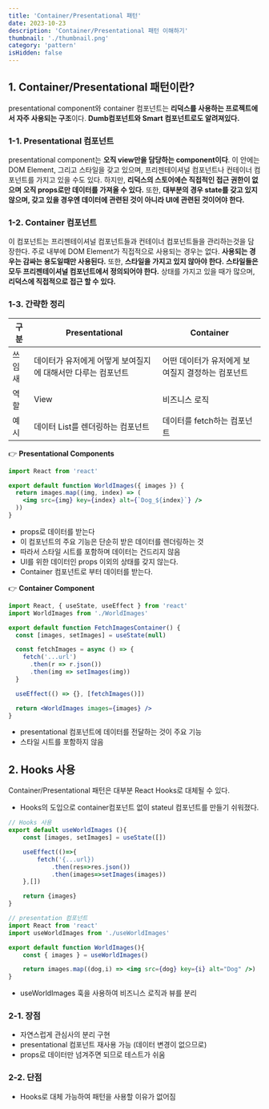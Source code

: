 ```yaml
---
title: 'Container/Presentational 패턴'
date: 2023-10-23
description: 'Container/Presentational 패턴 이해하기'
thumbnail: './thumbnail.png'
category: 'pattern'
isHidden: false
---
```


## 1. Container/Presentational 패턴이란?

presentational component와 container 컴포넌트는 **리덕스를 사용하는 프로젝트에서 자주 사용되는 구조**이다. **Dumb컴포넌트와 Smart 컴포넌트로도 알려져있다.**

### 1-1. Presentational 컴포넌트

presentational component는 **오직 view만을 담당하는 component이다**. 이 안에는 DOM Element, 그리고 스타일을 갖고 있으며, 프리젠테이셔널 컴포넌트나 컨테이너 컴포넌트를 가지고 있을 수도 있다. 하지만, **리덕스의 스토어에슨 직접적인 접근 권한이 없으며** **오직 props로만 데이터를 가져올 수 있다.** 또한, **대부분의 경우 state를 갖고 있지 않으며, 갖고 있을 경우엔 데이터에 관련된 것이 아니라 UI에 관련된 것이어야 한다.**

### 1-2. Container 컴포넌트

이 컴포넌트는 프리젠테이셔널 컴포넌트들과 컨테이너 컴포넌트들을 관리하는것을 담장한다. 주로 내부에 DOM Element가 직접적으로 사용되는 경우는 없다. **사용되는 경우는 감싸는 용도일때만 사용된다.** 또한, **스타일을 가지고 있지 않아야 한다.** **스타일들은 모두 프리젠테이셔널 컴포넌트에서 정의되어야 한다.** 상태를 가지고 있을 때가 많으며, **리덕스에 직접적으로 접근 할 수 있다.**

### 1-3. 간략한 정리

| 구분   | Presentational                                               | Container                                         |
| ------ | ------------------------------------------------------------ | ------------------------------------------------- |
| 쓰임새 | 데이터가 유저에게 어떻게 보여질지에 대해서만 다루는 컴포넌트 | 어떤 데이터가 유저에게 보여질지 결정하는 컴포넌트 |
| 역할   | View                                                         | 비즈니스 로직                                     |
| 예시   | 데이터 List를 렌더링하는 컴포넌트                            | 데이터를 fetch하는 컴포넌트                       |

👉 **Presentational Components**

```jsx
import React from 'react'

export default function WorldImages({ images }) {
  return images.map((img, index) => (
    <img src={img} key={index} alt={`Dog_${index}`} />
  ))
}
```

- props로 데이터를 받는다
- 이 컴포넌트의 주요 기능은 단순히 받은 데이터를 렌더링하는 것
- 따라서 스타일 시트를 포함하며 데이터는 건드리지 않음
- UI를 위한 데이터인 props 이외의 상태를 갖지 않는다.
- Container 컴포넌트로 부터 데이터를 받는다.

👉 **Container Component**

```jsx
import React, { useState, useEffect } from 'react'
import WorldImages from './WorldImages'

export default function FetchImagesContainer() {
  const [images, setImages] = useState(null)

  const fetchImages = async () => {
    fetch('...url')
      .then(r => r.json())
      .then(img => setImages(img))
  }

  useEffect(() => {}, [fetchImages()])

  return <WorldImages images={images} />
}
```

- presentational 컴포넌트에 데이터를 전달하는 것이 주요 기능
- 스타일 시트를 포함하지 않음

## 2. Hooks 사용

Container/Presentational 패턴은 대부분 React Hooks로 대체될 수 있다.

- Hooks의 도입으로 container컴포넌트 없이 stateul 컴포넌트를 만들기 쉬워졌다.

```jsx
// Hooks 사용
export default useWorldImages (){
	const [images, setImages] = useState([])

	useEffect(()=>{
		fetch('{...url})
			.then(res=>res.json())
			.then(images=>setImages(images))
	},[])

	return {images}
}

// presentation 컴포넌트
import React from 'react'
import useWorldImages from './useWorldImages'

export default function WorldImages(){
	const { images } = useWorldImages()

	return images.map((dog,i) => <img src={dog} key={i} alt="Dog" />)
}
```

- useWorldImages 훅을 사용하여 비즈니스 로직과 뷰를 분리

### 2-1. 장점

- 자연스럽게 관심사의 분리 구현
- presentational 컴포넌트 재사용 가능 (데이터 변경이 없으므로)
- props로 데이터만 넘겨주면 되므로 테스트가 쉬움

### 2-2. 단점

- Hooks로 대체 가능하여 패턴을 사용할 이유가 없어짐
